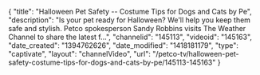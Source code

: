 {
    "title": "Halloween Pet Safety -- Costume Tips for Dogs and Cats by Pe",
    "description": "Is your pet ready for Halloween? We'll help you keep them safe and stylish. Petco spokesperson Sandy Robbins visits The Weather Channel to share the latest f...",
    "channelid": "145113",
    "videoid": "145163",
    "date_created": "1394762626",
    "date_modified": "1418181179",
    "type": "captivate",
    "layout": "channelVideo",
    "url": "\/petco-tv\/halloween-pet-safety-costume-tips-for-dogs-and-cats-by-pe\/145113-145163"
}